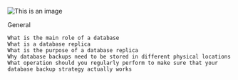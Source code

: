 ![This is an image](https://s3.amazonaws.com/intranet-projects-files/holbertonschool-sysadmin_devops/280/KkrkDHT.png)


General

    What is the main role of a database
    What is a database replica
    What is the purpose of a database replica
    Why database backups need to be stored in different physical locations
    What operation should you regularly perform to make sure that your database backup strategy actually works
